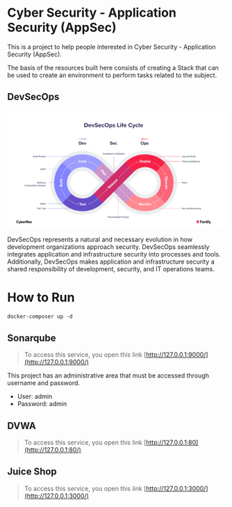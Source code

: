 # Cyber Security - Application Security (AppSec)

This is a project to help people interested in Cyber Security - Application Security (AppSec).

The basis of the resources built here consists of creating a Stack that can be used to create an environment to perform tasks related to the subject.

## DevSecOps

![DevSecOps](images/app_sec.png)

DevSecOps represents a natural and necessary evolution in how development organizations approach security. DevSecOps seamlessly integrates application and infrastructure security into processes and tools. Additionally, DevSecOps makes application and infrastructure security a shared responsibility of development, security, and IT operations teams.


# How to Run

~~~shell
docker-composer up -d
~~~

## Sonarqube
> To access this service, you open this link [http://127.0.0.1:9000/](http://127.0.0.1:9000/)

This project has an administrative area that must be accessed through username and password.

- User: admin
- Password: admin

## DVWA
> To access this service, you open this link [http://127.0.0.1:80](http://127.0.0.1:80/)

## Juice Shop
> To access this service, you open this link [http://127.0.0.1:3000/](http://127.0.0.1:3000/)
